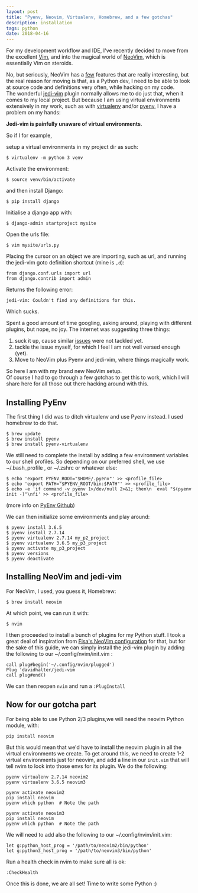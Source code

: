 ```yaml
---
layout: post
title: "Pyenv, Neovim, Virtualenv, Homebrew, and a few gotchas"
description: installation
tags: python
date: 2018-04-16
---
```


For my development workflow and IDE, I've recently decided to move from the excellent [Vim](https://www.vim.org/), and into the magical world of [NeoVim](https://neovim.io/), which is essentially Vim on steroids.

No, but seriously, NeoVim has a [few](https://neovim.io/charter/) features that are really interesting, but the real reason for moving is that, as a Python dev, I need to be able to look at source code and definitions very often, while hacking on my code.  
The wonderful [jedi-vim](https://github.com/davidhalter/jedi-vim) plugin normally allows me to do just that, when it comes to my local project. But because I am using virtual environments extensively in my work, such as with [virtualenv](https://virtualenv.pypa.io/en/stable/) and/or [pyenv](https://github.com/pyenv/pyenv), I have a problem on my hands:

**Jedi-vim is painfully unaware of virtual environments**.

So if I for example,

setup a virtual environments in my project dir as such:
```
$ virtualenv -m python 3 venv
```

Activate the environment:
```
$ source venv/bin/activate
```

and then install Django:
```
$ pip install django
```

Initialise a django app with:
```
$ django-admin startproject mysite
```

Open the urls file:
```
$ vim mysite/urls.py
```

Placing the cursor on an object we are importing,
such as url, and running the jedi-vim goto definition shortcut (mine is `,d`):
```
from django.conf.urls import url
from django.contrib import admin
```

Returns the following error:
```
jedi-vim: Couldn't find any definitions for this.
```

Which sucks.

Spent a good amount of time googling, asking around, playing with different plugins, but nope, no joy.
The internet was suggesting three things:
1. suck it up, cause similar [issues](https://github.com/davidhalter/jedi-vim/issues/744) were not tackled yet.
2. tackle the issue myself, for which I feel I am not well versed enough (yet).
3. Move to NeoVim plus Pyenv and jedi-vim, where things magically work.

So here I am with my brand new NeoVim setup.  
Of course I had to go through a few gotchas to get this to work, which I will share here for all those out there hacking around with this.

## Installing PyEnv

The first thing I did was to ditch virtualenv and use Pyenv instead.
I used homebrew to do that.

```
$ brew update
$ brew install pyenv
$ brew install pyenv-virtualenv
```

We still need to complete the install by adding a few environment variables to our shell profiles.
So depending on our preferred shell, we use ~/.bash_profile , or ~/.zshrc or whatever else:
```
$ echo 'export PYENV_ROOT="$HOME/.pyenv"' >> <profile_file>
$ echo 'export PATH="$PYENV_ROOT/bin:$PATH"' >> <profile_file>
$ echo -e 'if command -v pyenv 1>/dev/null 2>&1; then\n  eval "$(pyenv init -)"\nfi' >> <profile_file>
```

(more info on [PyEnv Github](https://github.com/pyenv/pyenv))

We can then initialize some environments and play around:
```
$ pyenv install 3.6.5
$ pyenv install 2.7.14
$ pyenv virtualenv 2.7.14 my_p2_project
$ pyenv virtualenv 3.6.5 my_p3_project
$ pyenv activate my_p3_project
$ pyenv versions
$ pyenv deactivate
```
## Installing NeoVim and jedi-vim

For NeoVim, I used, you guess it, Homebrew:
```
$ brew install neovim
```

At which point, we can run it with:
```
$ nvim
```

I then proceeded to install a bunch of plugins for my Python stuff.
I took a great deal of inspiration from [Fisa's NeoVim configuration](https://raw.githubusercontent.com/fisadev/fisa-nvim-config/master/init.vim) for that, but for the sake of this guide, we can simply install the jedi-vim plugin by adding the following to our ~/.config/nvim/init.vim :
```
call plug#begin('~/.config/nvim/plugged')
Plug 'davidhalter/jedi-vim
call plug#end()
```

We can then reopen `nvim` and run a `:PlugInstall`

## Now for our gotcha part

For being able to use Python 2/3 plugins,we will need the neovim Python module, with:
```
pip install neovim
```

But this would mean that we'd have to install the neovim plugin in all the virtual environments we create.
To get around this, we need to create 1-2 virtual environments just for neovim, and add a line in our `init.vim` that will tell nvim to look into those envs for its plugin. We do the following:

```
pyenv virtualenv 2.7.14 neovim2
pyenv virtualenv 3.6.5 neovim3

pyenv activate neovim2
pip install neovim
pyenv which python  # Note the path

pyenv activate neovim3
pip install neovim
pyenv which python  # Note the path
```

We will need to add also the following to our ~/.config/nvim/init.vim:
```
let g:python_host_prog = '/path/to/neovim2/bin/python'
let g:python3_host_prog = '/path/to/neovim3/bin/python'
```

Run a health check in nvim to make sure all is ok:
```
:CheckHealth
```
Once this is done, we are all set! Time to write some Python :)
